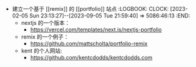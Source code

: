 - 建立一个基于 [[remix]] 的 [[portfolio]] 站点
  :LOGBOOK:
  CLOCK: [2023-02-05 Sun 23:13:27]--[2023-09-05 Tue 21:59:40] =>  5086:46:13
  :END:
	- nextjs 的一个版本：
		- https://vercel.com/templates/next.js/nextjs-portfolio
	- remix 的一个例子：
		- https://github.com/mattscholta/portfolio-remix
	- kent 的个人网站:
		- https://github.com/kentcdodds/kentcdodds.com